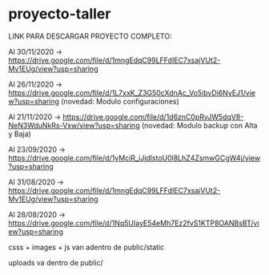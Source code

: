 # proyecto-taller

LINK PARA DESCARGAR PROYECTO COMPLETO: 

Al 30/11/2020 -> https://drive.google.com/file/d/1mngEdqC99LFFdIEC7xsajVUt2-Mv1EUg/view?usp=sharing 

Al 26/11/2020 -> https://drive.google.com/file/d/1L7xxK_Z3G50cXdnAc_Vo5ibvDi6NyEJ1/view?usp=sharing (novedad: Modulo configuraciones)

Al 21/11/2020 -> https://drive.google.com/file/d/1d6znC0pRvJW5dqV8-NeN3WduNkRs-Vxw/view?usp=sharing (novedad: Modulo backup con Alta y Baja)

Al 23/09/2020 -> https://drive.google.com/file/d/1yMciR_iJjdlstoU0l8LhZ4ZsmwGCgW4j/view?usp=sharing

Al 31/08/2020 -> https://drive.google.com/file/d/1mngEdqC99LFFdIEC7xsajVUt2-Mv1EUg/view?usp=sharing

Al 28/08/2020 -> https://drive.google.com/file/d/1Nq5UIayE54eMh7Ez2fvS1KTP8OANBsBT/view?usp=sharing

csss + images + js van adentro de public/static

uploads va dentro de public/

